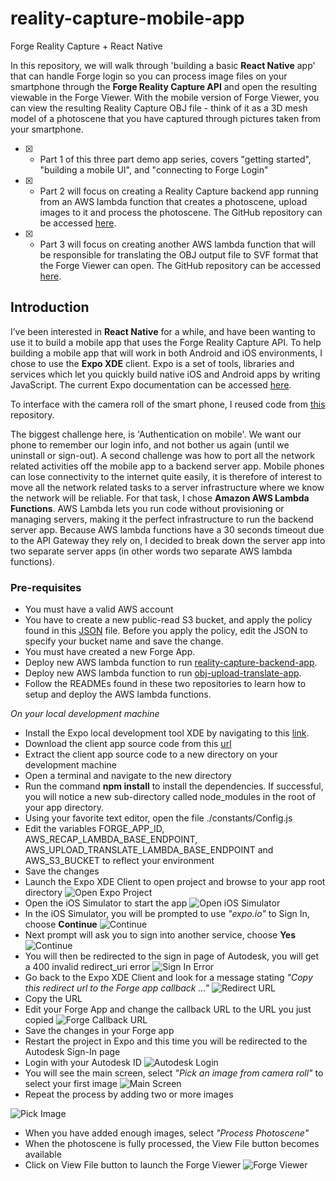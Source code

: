 # reality-capture-mobile-app
Forge Reality Capture + React Native

In this repository, we will walk through 'building a basic **React Native** app' that can handle Forge login so you can process image files on your smartphone through the **Forge Reality Capture API** and open the resulting viewable in the Forge Viewer.  With the mobile version of Forge Viewer, you can view the resulting Reality Capture OBJ file - think of it as a 3D mesh model of a photoscene that you have captured through pictures taken from your smartphone.

- [x] - Part 1 of this three part demo app series, covers "getting started", "building a mobile UI", and "connecting to Forge Login"

- [x] - Part 2 will focus on creating a Reality Capture backend app running from an AWS lambda function that creates a photoscene, upload images to it and process the photoscene. The GitHub repository can be accessed [here](https://github.com/mazerab/reality-capture-backend-app).

- [x] - Part 3 will focus on creating another AWS lambda function that will be responsible for translating the OBJ output file to SVF format that the Forge Viewer can open. The GitHub repository can be accessed [here](https://github.com/mazerab/obj-upload-translate-app).

## Introduction

I’ve been interested in **React Native** for a while, and have been wanting to use it to build a mobile app that uses the Forge Reality Capture API. To help building a mobile app that will work in both Android and iOS environments, I chose to use the **Expo XDE** client. Expo is a set of tools, libraries and services which let you quickly build native iOS and Android apps by writing JavaScript. The current Expo documentation can be accessed [here](https://docs.expo.io/versions/v26.0.0/). 

To interface with the camera roll of the smart phone, I reused code from [this](https://github.com/expo/image-upload-example) repository. 

The biggest challenge here, is 'Authentication on mobile'. We want our phone to remember our login info, and not bother us again (until we uninstall or sign-out). A second challenge was how to port all the network related activities off the mobile app to a backend server app. Mobile phones can lose connectivity to the internet quite easily, it is therefore of interest to move all the network related tasks to a server infrastructure where we know the network will be reliable. For that task, I chose **Amazon AWS Lambda Functions**. AWS Lambda lets you run code without provisioning or managing servers, making it the perfect infrastructure to run the backend server app. Because AWS lambda functions have a 30 seconds timeout due to the API Gateway they rely on, I decided to break down the server app into two separate server apps (in other words two separate AWS lambda functions). 


### Pre-requisites

* You must have a valid AWS account
* You have to create a new public-read S3 bucket, and apply the policy found in this [JSON](https://github.com/mazerab/reality-capture-mobile-app/blob/master/s3-policy.json) file. Before you apply the policy, edit the JSON to specify your bucket name and save the change.
* You must have created a new Forge App. 
* Deploy new AWS lambda function to run [reality-capture-backend-app](https://github.com/mazerab/reality-capture-backend-app). 
* Deploy new AWS lambda function to run [obj-upload-translate-app](https://github.com/mazerab/obj-upload-translate-app).
* Follow the READMEs found in these two repositories to learn how to setup and deploy the AWS lambda functions.

*On your local development machine*

* Install the Expo local development tool XDE by navigating to this [link](https://docs.expo.io/versions/latest/introduction/installation.html).
* Download the client app source code from this [url](https://github.com/mazerab/reality-capture-mobile-app/archive/master.zip)
* Extract the client app source code to a new directory on your development machine
* Open a terminal and navigate to the new directory
* Run the command **npm install** to install the dependencies. If successful, you will notice a new sub-directory called node_modules in the root of your app directory.
* Using your favorite text editor, open the file ./constants/Config.js
* Edit the variables FORGE_APP_ID, AWS_RECAP_LAMBDA_BASE_ENDPOINT, AWS_UPLOAD_TRANSLATE_LAMBDA_BASE_ENDPOINT and AWS_S3_BUCKET to reflect your environment
* Save the changes
* Launch the Expo XDE Client to open project and browse to your app root directory
  ![Open Expo Project](/assets/images/expo-open-project.png)
* Open the iOS Simulator to start the app
  ![Open iOS Simulator](/assets/images/open-ios-simulator.png)
* In the iOS Simulator, you will be prompted to use *"expo.io"* to Sign In, choose **Continue**
  ![Continue](/assets/images/expo-io-sign-in.png)
* Next prompt will ask you to sign into another service, choose **Yes**
  ![Continue](/assets/images/sign-in-to-another-service.png)
* You will then be redirected to the sign in page of Autodesk, you will get a 400 invalid redirect_uri error
  ![Sign In Error](/assets/images/400-invalid-redirect-uri.png) 
* Go back to the Expo XDE Client and look for a message stating *"Copy this redirect url to the Forge app callback ..."*
  ![Redirect URL](/assets/images/redirect-url.png)
* Copy the URL
* Edit your Forge App and change the callback URL to the URL you just copied
  ![Forge Callback URL](/assets/images/callback-url.png)
* Save the changes in your Forge app
* Restart the project in Expo and this time you will be redirected to the Autodesk Sign-In page
* Login with your Autodesk ID
  ![Autodesk Login](/assets/images/adsk-sign-in.png)
* You will see the main screen, select *"Pick an image from camera roll"* to select your first image
  ![Main Screen](/assets/images/main-app-screen.png)
* Repeat the process by adding two or more images

![Pick Image](/assets/images/pick-an-image-from-camera-roll.png)
* When you have added enough images, select *"Process Photoscene"*
* When the photoscene is fully processed, the View File button becomes available
* Click on View File button to launch the Forge Viewer
![Forge Viewer](/assets/images/forge-viewer.png)





